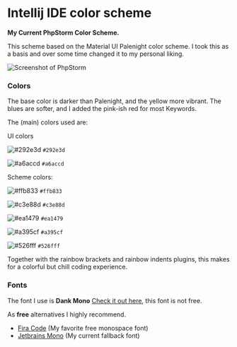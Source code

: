 # Intellij IDE color scheme

**My Current PhpStorm Color Scheme.**

This scheme based on the Material UI Palenight color scheme.
I took this as a basis and over some time changed it to my personal liking.

![Screenshot of PhpStorm](https://github.com/jascha030/Intellij-IDE-Color-Scheme/blob/master/Screenshot.png)

### Colors

The base color is darker than Palenight, and the yellow more vibrant.
The blues are softer, and I added the pink-ish red for most Keywords.

The (main) colors used are:

UI colors

![#292e3d](https://via.placeholder.com/15/292e3d/000000?text=+) `#292e3d`

![#a6accd](https://via.placeholder.com/15/a6accd/000000?text=+) `#a6accd`

Scheme colors:

![#ffb833](https://via.placeholder.com/15/ffb833/000000?text=+) `#ffb833`

![#c3e88d](https://via.placeholder.com/15/c3e88d/000000?text=+) `#c3e88d`

![#ea1479](https://via.placeholder.com/15/ea1479/000000?text=+) `#ea1479`

![#a395cf](https://via.placeholder.com/15/a395cf/000000?text=+) `#a395cf`

![#526fff](https://via.placeholder.com/15/526fff/000000?text=+) `#526fff`


Together with the rainbow brackets and rainbow indents plugins, this makes for a colorful but chill coding experience. 



### Fonts

The font I use is **Dank Mono** [Check it out here](https://gumroad.com/l/dank-mono), this font is not free.


As **free** alternatives I highly recommend.

- [Fira Code](https://github.com/tonsky/FiraCode) (My favorite free monospace font)
- [Jetbrains Mono](https://www.jetbrains.com/lp/mono) (My current fallback font)


